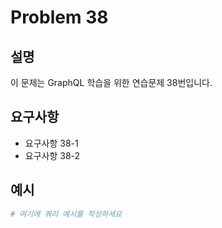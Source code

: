 # Problem 38

## 설명
이 문제는 GraphQL 학습을 위한 연습문제 38번입니다.

## 요구사항
- 요구사항 38-1
- 요구사항 38-2

## 예시
```graphql
# 여기에 쿼리 예시를 작성하세요
```
